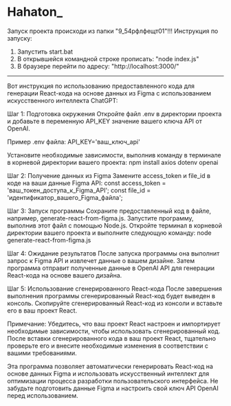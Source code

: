 # Hahaton_
Запуск проекта происходи из папки "9_54рфлфещт01"!!!
Инструкция по запуску:
1) Запустить start.bat
2) В открывшейся командной строке прописать: "node index.js"
3) В браузере перейти по адресу: "http://localhost:3000/"


----------------------------------------------------------------------------------------------------------------------------------------------------------
Вот инструкция по использованию предоставленного кода для генерации React-кода на основе данных из Figma с использованием искусственного интеллекта ChatGPT:

Шаг 1: Подготовка окружения
Откройте файл .env в директории проекта и добавьте в переменную API_KEY значение вашего ключа API от OpenAI.

Пример .env файла:
API_KEY='ваш_ключ_api'

Установите необходимые зависимости, выполнив команду в терминале в корневой директории вашего проекта:
npm install axios dotenv openai

Шаг 2: Получение данных из Figma
Замените access_token и file_id в коде на ваши данные Figma API:
const access_token = 'ваш_токен_доступа_к_Figma_API';
const file_id = 'идентификатор_вашего_Figma_файла';

Шаг 3: Запуск программы
Сохраните предоставленный код в файле, например, generate-react-from-figma.js.
Запустите программу, выполнив этот файл с помощью Node.js. Откройте терминал в корневой директории вашего проекта и выполните следующую команду:
node generate-react-from-figma.js

Шаг 4: Ожидание результатов
После запуска программы она выполнит запрос к Figma API и извлечет данные о вашем дизайне.
Затем программа отправит полученные данные в OpenAI API для генерации React-кода на основе вашего дизайна.

Шаг 5: Использование сгенерированного React-кода
После завершения выполнения программы сгенерированный React-код будет выведен в консоль.
Скопируйте сгенерированный React-код из консоли и вставьте его в ваш проект React.

Примечание:
Убедитесь, что ваш проект React настроен и импортирует необходимые зависимости, чтобы использовать сгенерированный код.
После вставки сгенерированного кода в ваш проект React, тщательно проверьте его и внесите необходимые изменения в соответствии с вашими требованиями.

Эта программа позволяет автоматически генерировать React-код на основе данных Figma и использовать искусственный интеллект для оптимизации процесса разработки пользовательского интерфейса. Не забудьте подготовить данные Figma и настроить свой ключ API OpenAI перед использованием.
